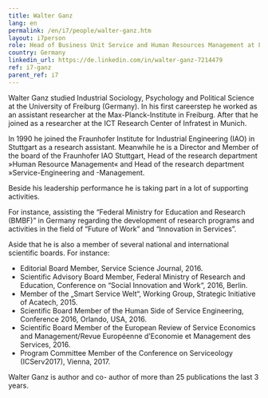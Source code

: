 ```yaml
---
title: Walter Ganz
lang: en
permalink: /en/i7/people/walter-ganz.htm
layout: i7person
role: Head of Business Unit Service and Human Resources Management at Fraunhofer Institute for Industrial Engineering IAO
country: Germany
linkedin_url: https://de.linkedin.com/in/walter-ganz-7214479 
ref: i7-ganz
parent_ref: i7
---
```


Walter Ganz studied Industrial Sociology, Psychology and Political Science at the University of Freiburg (Germany). In his first careerstep he worked as an assistant researcher at the Max-Planck-Institute in Freiburg. After that he joined as a researcher at the ICT Research Center of Infratest in Munich.

In 1990 he joined the Fraunhofer Institute for Industrial Engineering (IAO) in Stuttgart as a research assistant. Meanwhile he is a Director and Member of the board of the Fraunhofer IAO Stuttgart, Head of the research department »Human Resource Management« and Head of the research department »Service-Engineering and -Management.

Beside his leadership performance he is taking part in a lot of supporting activities.

For instance, assisting the “Federal Ministry for Education and Research (BMBF)” in Germany regarding the development of research programs and activities in the field of “Future of Work” and “Innovation in Services”.

Aside that he is also a member of several national and international scientific boards. For instance:

<ul>
<li>Editorial Board Member, Service Science Journal, 2016.</li>
<li>Scientific Advisory Board Member, Federal Ministry of Research and Education, Conference on “Social Innovation and Work“, 2016, Berlin.</li>
<li>Member of the „Smart Service Welt“, Working Group, Strategic Initiative of Acatech, 2015.</li>
<li>Scientific Board Member of the Human Side of Service Engineering, Conference 2016, Orlando, USA, 2016.</li>
<li>Scientific Board Member of the European Review of Service Economics and Management/Revue Européenne d’Economie et Management des Services, 2016.</li>
<li>Program Committee Member of the Conference on Serviceology (ICServ2017), Vienna, 2017.</li>
</ul>

Walter Ganz is author and co- author of more than 25 publications the last 3 years.


